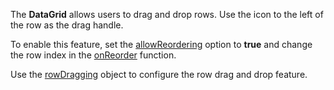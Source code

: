 The **DataGrid** allows users to drag and drop rows. Use the icon to the left of the row as the drag handle.

To enable this feature, set the [allowReordering](/Documentation/ApiReference/UI_Widgets/dxDataGrid/Configuration/rowDragging/#allowReordering) option to **true** and change the row index in the [onReorder](/Documentation/ApiReference/UI_Widgets/dxDataGrid/Configuration/rowDragging/#onReorder) function.

Use the [rowDragging](/Documentation/ApiReference/UI_Widgets/dxDataGrid/Configuration/rowDragging/) object to configure the row drag and drop feature.
